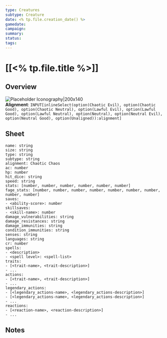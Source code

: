 ```yaml
---
type: Creatures
subtype: Creature
date: <% tp.file.creation_date() %>
gamedate:
campaign:
summary:
status:
tags:
---
```

# [[<% tp.file.title %>]]

## Overview 
![Placeholder Iconography|200x140](ImagePlaceholder.png)
**Alignment**: `INPUT[inlineSelect(option(Chaotic Evil), option(Chaotic Good), option(Chaotic Neutral), option(Lawful Evil), option(Lawful Good), option(Lawful Neutral), option(Neutral), option(Neutral Evil), option(Neutral Good), option(Unaligned)):alignment]`

## Sheet
```statblock  
name: string  
size: string  
type: string  
subtype: string  
alignment: Chaotic Chaos  
ac: number  
hp: number  
hit_dice: string  
speed: string  
stats: [number, number, number, number, number, number]  
fage_stats: [number, number, number, number, number, number, number, number, number]  
saves:  
- <ability-score>: number  
skillsaves:  
- <skill-name>: number  
damage_vulnerabilities: string  
damage_resistances: string  
damage_immunities: string  
condition_immunities: string  
senses: string  
languages: string  
cr: number  
spells:  
- <description>  
- <spell level>: <spell-list>  
traits:  
- [<trait-name>, <trait-description>]  
- ...  
actions:  
- [<trait-name>, <trait-description>]  
- ...  
legendary_actions:  
- [<legendary_actions-name>, <legendary_actions-description>] 
- [<legendary_actions-name>, <legendary_actions-description>]  
- ...  
reactions:  
- [<reaction-name>, <reaction-description>]  
- ...  
```
## Notes 

